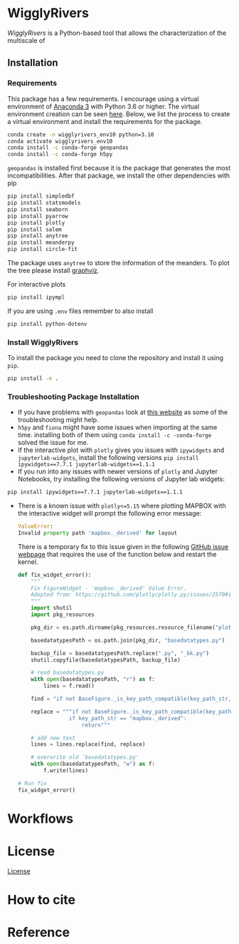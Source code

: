 # WigglyRivers

_WigglyRivers_ is a Python-based tool that allows the characterization of the multiscale of 

## Installation

### Requirements

This package has a few requirements. I encourage using a virtual environment of [Anaconda 3](https://www.anaconda.com/products/individual) with Python 3.6 or higher. The virtual environment creation can be seen [here](https://docs.conda.io/projects/conda/en/latest/user-guide/tasks/manage-environments.html). Below, we list the process to create a virtual environment and install the requirements for the package.

```bash
conda create -n wigglyrivers_env10 python=3.10
conda activate wigglyrivers_env10
conda install -c conda-forge geopandas
conda install -c conda-forge h5py
```
`geopandas` is installed first because it is the package that generates the most incompatibilities. After that package, we install the other dependencies with pip
```bash
pip install simpledbf
pip install statsmodels
pip install seaborn
pip install pyarrow
pip install plotly
pip install salem
pip install anytree
pip install meanderpy
pip install circle-fit
```

The package uses `anytree` to store the information of the meanders. To plot the tree please install [graphviz](https://graphviz.org/download/).

For interactive plots
```bash
pip install ipympl
```
If you are using `.env` files remember to also install

```bash
pip install python-dotenv
```

### Install WigglyRivers

To install the package you need to clone the repository and install it using `pip`.

```bash
pip install -e .
```

### Troubleshooting Package Installation

- If you have problems with `geopandas` look at [this website](https://wilcoxen.maxwell.insightworks.com/pages/6373.html#:~:text=It%20has%20complex%20links%20to,between%2010%20and%2030%20minutes.) as some of the troubleshooting might help.
- `h5py` and `fiona` might have some issues when importing at the same time. installing both of them using `conda install -c -conda-forge` solved the issue for me.
- If the interactive plot with `plotly` gives you issues with `ipywidgets`  and `jupyterlab-widgets`, install the following versions  `pip install ipywidgets==7.7.1 jupyterlab-widgets==1.1.1` 
- If you run into any issues with newer versions of `plotly` and Jupyter Notebooks, try installing the following versions of Jupyter lab widgets:

```bash
pip install ipywidgets==7.7.1 jupyterlab-widgets==1.1.1
```

- There is a known issue with `plotly<=5.15` where plotting MAPBOX with the interactive widget will prompt the following error message:

    ```python
    ValueError:
    Invalid property path 'mapbox._derived' for layout
    ```

  There is a temporary fix to this issue given in the following [GitHub issue webpage](https://github.com/plotly/plotly.py/issues/2570) that requires the use of the function below and restart the kernel.

    ```python
    def fix_widget_error():
        """
        Fix FigureWidget - 'mapbox._derived' Value Error.
        Adopted from: https://github.com/plotly/plotly.py/issues/2570#issuecomment-738735816
        """
        import shutil
        import pkg_resources

        pkg_dir = os.path.dirname(pkg_resources.resource_filename("plotly", "plotly.py"))

        basedatatypesPath = os.path.join(pkg_dir, "basedatatypes.py")

        backup_file = basedatatypesPath.replace(".py", "_bk.py")
        shutil.copyfile(basedatatypesPath, backup_file)

        # read basedatatypes.py
        with open(basedatatypesPath, "r") as f:
            lines = f.read()

        find = "if not BaseFigure._is_key_path_compatible(key_path_str, self.layout):"

        replace = """if not BaseFigure._is_key_path_compatible(key_path_str, self.layout):
                    if key_path_str == "mapbox._derived":
                        return"""

        # add new text
        lines = lines.replace(find, replace)

        # overwrite old 'basedatatypes.py'
        with open(basedatatypesPath, "w") as f:
            f.write(lines)

    # Run fix
    fix_widget_error()
    ```

# Workflows


# License
[License](https://github.com/gomezvelezlab/WigglyRivers/blob/stable/LICENSE)

# How to cite


# Reference